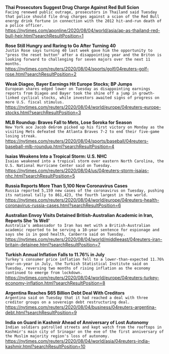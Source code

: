 **Thai Prosecutors Suggest Drug Charge Against Red Bull Scion**\
`Facing renewed public outrage, prosecutors in Thailand said Tuesday that police should file drug charges against a scion of the Red Bull energy drink fortune in connection with the 2012 hit-and-run death of a police officer.`\
https://nytimes.com/aponline/2020/08/04/world/asia/ap-as-thailand-red-bull-heir.html?searchResultPosition=1

**Rose Still Hungry and Raring to Go After Turning 40**\
`Justin Rose says turning 40 last week gave him the opportunity to "press the reset button" after a disappointing year and the Briton is looking forward to challenging for seven majors over the next 11 months.    `\
https://nytimes.com/reuters/2020/08/04/sports/golf/04reuters-golf-rose.html?searchResultPosition=2

**Weak Diageo, Bayer Earnings Hit Europe Stocks; BP Jumps**\
`European shares edged lower on Tuesday as disappointing earnings reports from Diageo and Bayer took the shine off a jump in growth-linked cyclical stocks, while investors awaited signs of progress on more U.S. fiscal stimulus.`\
https://nytimes.com/reuters/2020/08/04/world/europe/04reuters-europe-stocks.html?searchResultPosition=3

**MLB Roundup: Braves Fall to Mets, Lose Soroka for Season**\
`New York ace Jacob deGrom picked up his first victory on Monday as the visiting Mets defeated the Atlanta Braves 7-2 to end their five-game losing streak.`\
https://nytimes.com/reuters/2020/08/04/sports/baseball/04reuters-baseball-mlb-roundup.html?searchResultPosition=4

**Isaias Weakens Into a Tropical Storm: U.S. NHC**\
`Isaias weakened into a tropical storm over eastern North Carolina, the U.S. National Hurricane Center said on Tuesday.`\
https://nytimes.com/reuters/2020/08/04/us/04reuters-storm-isaias-nhc.html?searchResultPosition=5

**Russia Reports More Than 5,100 New Coronavirus Cases**\
`Russia reported 5,159 new cases of the coronavirus on Tuesday, pushing its national tally to 861,423, the fourth largest in the world. `\
https://nytimes.com/reuters/2020/08/04/world/europe/04reuters-health-coronavirus-russia-cases.html?searchResultPosition=6

**Australian Envoy Visits Detained British-Australian Academic in Iran, Reports She 'Is Well'**\
`Australia’s ambassador to Iran has met with a British-Australian academic reported to be serving a 10-year sentence for espionage and says she is in good health, Canberra said on Tuesday.`\
https://nytimes.com/reuters/2020/08/04/world/middleeast/04reuters-iran-britain-detainee.html?searchResultPosition=7

**Turkish Annual Inflation Falls to 11.76% in July**\
`Turkey's consumer price inflation fell to a lower-than-expected 11.76% year-on-year in July, the Turkish Statistical Institute said on Tuesday, reversing two months of rising inflation as the economy continued to emerge from lockdown.`\
https://nytimes.com/reuters/2020/08/04/world/europe/04reuters-turkey-economy-inflation.html?searchResultPosition=8

**Argentina Reaches $65 Billion Debt Deal With Creditors**\
`Argentina said on Tuesday that it had reached a deal with three creditor groups on a sovereign debt restructuring deal.`\
https://nytimes.com/reuters/2020/08/04/business/04reuters-argentina-debt.html?searchResultPosition=9

**India on Guard in Kashmir Ahead of Anniversary of Lost Autonomy**\
`Indian soldiers patrolled streets and kept watch from the rooftops in Kashmir's main city of Srinagar on the eve of the first anniversary of the Muslim majority region's loss of autonomy.`\
https://nytimes.com/reuters/2020/08/04/world/asia/04reuters-india-kashmir.html?searchResultPosition=10

